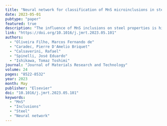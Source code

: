 ```yaml
---
title: "Neural network for classification of MnS microinclusions in steels"
date: 2023-05-01
pubtype: "paper"
featured: true
description: "The influence of MnS inclusions on steel properties is highly noticeable. For instance, higher severity levels of inclusions are associated with lower mechanical properties and a higher risk of failure in service. Manual inclusions classification methods are the most used in laboratories and metallurgical sector industries because of their low cost, while automatic methods have high operating costs, which makes their use more restrict. Neural network models, on the other hand, are extremely advantageous for several applications. The present study is motivated by the use of a neural network model for classifying inclusions in steels. The aim is to achieve the highest possible accuracy in classifying the MnS inclusions severities (0, 0.5, 1.0, 1.5, 2.0, 2.5, 3.0, 3.5, 4.0, and 4.5) using optical images captured from steel specimens. The results have showed that the classification of MnS severities was very sensitive to the database number of images. A 98% training accuracy was obtained by increasing the number of images from 3,156 to 4,136, mostly adding images for some severity levels. However, validation and test results were not satisfactory. As such, a severity re-categorization of the database was able to enhance the true positive values, with an error of 8%. In general, the neural network represented speed in decision making, proving to be a potential tool for classifying steel inclusions."
link: "https://doi.org/10.1016/j.jmrt.2023.05.101"
authors:
  - "Oliveira Filho, Marcos Fernando de"
  - "Caradec, Pierre D'Amelio Briquet"
  - "Calsaverini, Rafael"
  - "Spinelli, José Eduardo"
  - "Ishikawa, Tomaz Toshimi"
journal: "Journal of Materials Research and Technology"
volume: 24
pages: "8522-8532"
year: 2023
month: May
publisher: "Elsevier"
doi: "10.1016/j.jmrt.2023.05.101"
keywords:
  - "MnS"
  - "Inclusions"
  - "Steel"
  - "Neural network"
---
```

